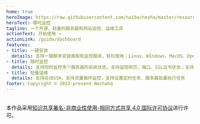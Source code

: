 ```yaml
---
home: true
heroImage: https://raw.githubusercontent.com/naiba/nezha/master/resource/static/brand.svg
heroText: 哪吒监控
tagline: 一个开源、轻量的服务器和网站监控、运维工具
actionText: 开始使用 →
actionLink: /guide/dashboard
features:
- title: 一键安装
  details: 支持一键脚本安装面板和监控服务，轻松使用；Linux、WIndows、MacOS、OpenWRT等主流系统均受支持
- title: 随时监控
  details: 支持同时监控多个服务器的系统状态，支持监控网页、端口、SSL证书状态；支持故障、流量等状态报警，支持多种通知方式（Telegram、邮件、微信等）
- title: 轻量运维
  details: 支持在线SSH，支持流量循环监控，支持设置定时任务、服务器批量执行任务
footer: Copyright © 2022-present Nezhahq
---  
```

<br />本作品采用<a rel="license" href="http://creativecommons.org/licenses/by-nc-sa/4.0/">知识共享署名-非商业性使用-相同方式共享 4.0 国际许可协议</a>进行许可。